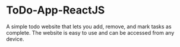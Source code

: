 # ToDo-App-ReactJS
A simple todo website that lets you add, remove, and mark tasks as complete. The website is easy to use and can be accessed from any device.
